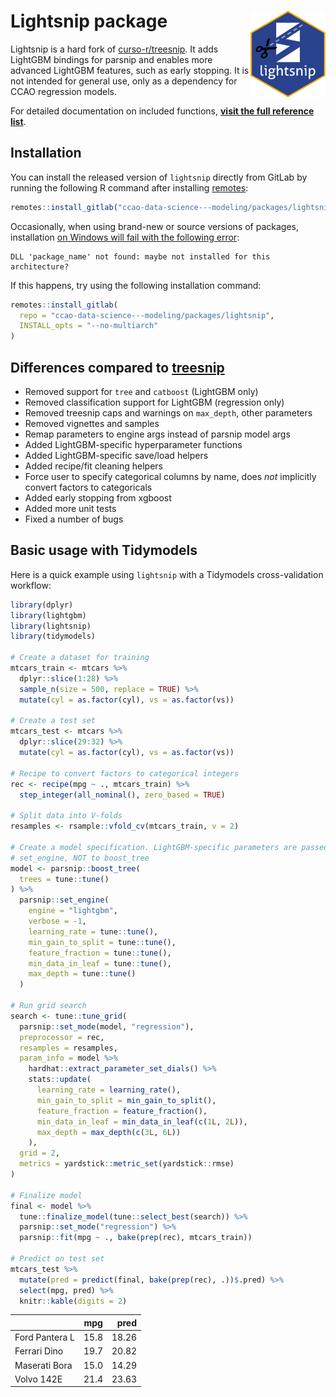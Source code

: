 
<!-- README.md is generated from README.Rmd. Please edit that file -->

# Lightsnip package <a href='https://gitlab.com/ccao-data-science---modeling/packages/lightsnip'><img src='man/figures/logo.png' align="right" height="139" /></a>

Lightsnip is a hard fork of
[curso-r/treesnip](https://github.com/curso-r/treesnip). It adds
LightGBM bindings for parsnip and enables more advanced LightGBM
features, such as early stopping. It is not intended for general use,
only as a dependency for CCAO regression models.

For detailed documentation on included functions, [**visit the full
reference
list**](https://ccao-data-science---modeling.gitlab.io/packages/lightsnip/reference/).

## Installation

You can install the released version of `lightsnip` directly from GitLab
by running the following R command after installing
[remotes](https://github.com/r-lib/remotes):

``` r
remotes::install_gitlab("ccao-data-science---modeling/packages/lightsnip")
```

Occasionally, when using brand-new or source versions of packages,
installation [on Windows will fail with the following
error](https://github.com/rstudio/renv/issues/162):

    DLL 'package_name' not found: maybe not installed for this architecture?

If this happens, try using the following installation command:

``` r
remotes::install_gitlab(
  repo = "ccao-data-science---modeling/packages/lightsnip",
  INSTALL_opts = "--no-multiarch"
)
```

## Differences compared to [treesnip](https://github.com/curso-r/treesnip)

- Removed support for `tree` and `catboost` (LightGBM only)
- Removed classification support for LightGBM (regression only)
- Removed treesnip caps and warnings on `max_depth`, other parameters
- Removed vignettes and samples
- Remap parameters to engine args instead of parsnip model args
- Added LightGBM-specific hyperparameter functions
- Added LightGBM-specific save/load helpers
- Added recipe/fit cleaning helpers
- Force user to specify categorical columns by name, does *not*
  implicitly convert factors to categoricals
- Added early stopping from xgboost
- Added more unit tests
- Fixed a number of bugs

## Basic usage with Tidymodels

Here is a quick example using `lightsnip` with a Tidymodels
cross-validation workflow:

``` r
library(dplyr)
library(lightgbm)
library(lightsnip)
library(tidymodels)

# Create a dataset for training
mtcars_train <- mtcars %>%
  dplyr::slice(1:28) %>%
  sample_n(size = 500, replace = TRUE) %>%
  mutate(cyl = as.factor(cyl), vs = as.factor(vs))

# Create a test set
mtcars_test <- mtcars %>%
  dplyr::slice(29:32) %>%
  mutate(cyl = as.factor(cyl), vs = as.factor(vs))

# Recipe to convert factors to categorical integers
rec <- recipe(mpg ~ ., mtcars_train) %>%
  step_integer(all_nominal(), zero_based = TRUE)

# Split data into V-folds
resamples <- rsample::vfold_cv(mtcars_train, v = 2)

# Create a model specification. LightGBM-specific parameters are passed to
# set_engine, NOT to boost_tree
model <- parsnip::boost_tree(
  trees = tune::tune()
) %>%
  parsnip::set_engine(
    engine = "lightgbm",
    verbose = -1,
    learning_rate = tune::tune(),
    min_gain_to_split = tune::tune(),
    feature_fraction = tune::tune(),
    min_data_in_leaf = tune::tune(),
    max_depth = tune::tune()
  )

# Run grid search
search <- tune::tune_grid(
  parsnip::set_mode(model, "regression"),
  preprocessor = rec,
  resamples = resamples,
  param_info = model %>%
    hardhat::extract_parameter_set_dials() %>%
    stats::update(
      learning_rate = learning_rate(),
      min_gain_to_split = min_gain_to_split(),
      feature_fraction = feature_fraction(),
      min_data_in_leaf = min_data_in_leaf(c(1L, 2L)),
      max_depth = max_depth(c(3L, 6L))
    ),
  grid = 2,
  metrics = yardstick::metric_set(yardstick::rmse)
)

# Finalize model
final <- model %>%
  tune::finalize_model(tune::select_best(search)) %>%
  parsnip::set_mode("regression") %>%
  parsnip::fit(mpg ~ ., bake(prep(rec), mtcars_train))

# Predict on test set
mtcars_test %>%
  mutate(pred = predict(final, bake(prep(rec), .))$.pred) %>%
  select(mpg, pred) %>%
  knitr::kable(digits = 2)
```

|                |  mpg |  pred |
|:---------------|-----:|------:|
| Ford Pantera L | 15.8 | 18.26 |
| Ferrari Dino   | 19.7 | 20.82 |
| Maserati Bora  | 15.0 | 14.29 |
| Volvo 142E     | 21.4 | 23.63 |
